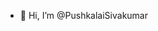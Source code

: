 - 👋 Hi, I’m @PushkalaiSivakumar

<!---
PushkalaiSivakumar/PushkalaiSivakumar is a ✨ special ✨ repository because its `README.md` (this file) appears on your GitHub profile.
You can click the Preview link to take a look at your changes.
--->

